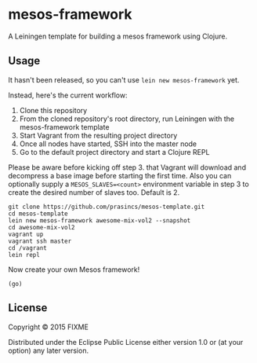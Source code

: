 # mesos-framework

A Leiningen template for building a mesos framework using Clojure.

## Usage

It hasn't been released, so you can't use `lein new mesos-framework` yet.

Instead, here's the current workflow:

1. Clone this repository
2. From the cloned repository's root directory, run Leiningen with the mesos-framework template
3. Start Vagrant from the resulting project directory 
4. Once all nodes have started, SSH into the master node
5. Go to the default project directory and start a Clojure REPL

Please be aware before kicking off step 3. that Vagrant will download and decompress a base image before starting the first time.   Also you can optionally supply a `MESOS_SLAVES=<count>` environment variable in step 3 to
create the desired number of slaves too. Default is 2.

```
git clone https://github.com/prasincs/mesos-template.git
cd mesos-template
lein new mesos-framework awesome-mix-vol2 --snapshot
cd awesome-mix-vol2
vagrant up
vagrant ssh master
cd /vagrant
lein repl
```

Now create your own Mesos framework!
```
(go)
```

## License

Copyright © 2015 FIXME

Distributed under the Eclipse Public License either version 1.0 or (at
your option) any later version.
